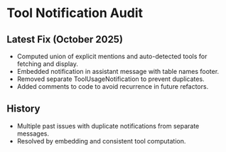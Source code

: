 # Tool Notification Audit

## Latest Fix (October 2025)
- Computed union of explicit mentions and auto-detected tools for fetching and display.
- Embedded notification in assistant message with table names footer.
- Removed separate ToolUsageNotification to prevent duplicates.
- Added comments to code to avoid recurrence in future refactors.

## History
- Multiple past issues with duplicate notifications from separate messages.
- Resolved by embedding and consistent tool computation.
